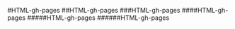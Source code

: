 #HTML-gh-pages
##HTML-gh-pages
###HTML-gh-pages
####HTML-gh-pages
#####HTML-gh-pages
######HTML-gh-pages
